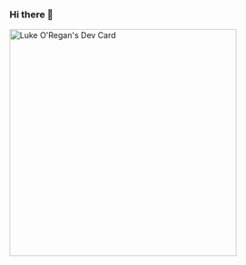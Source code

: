 ### Hi there 👋

<a href="https://app.daily.dev/lukeoregan88"><img src="https://api.daily.dev/devcards/8ec9481eec9c40a6bc7fcd9bed1594ce.png?r=n1h" width="400" alt="Luke O'Regan's Dev Card"/></a>

<!--
**lukeoregan88/lukeoregan88** is a ✨ _special_ ✨ repository because its `README.md` (this file) appears on your GitHub profile.

Here are some ideas to get you started:

- 🔭 I’m currently working on ...
- 🌱 I’m currently learning ...
- 👯 I’m looking to collaborate on ...
- 🤔 I’m looking for help with ...
- 💬 Ask me about ...
- 📫 How to reach me: ...
- 😄 Pronouns: ...
- ⚡ Fun fact: ...
-->
